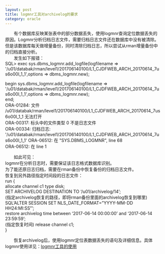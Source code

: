 ```yaml
---
layout: post
title: logmnr工具对archivelog的要求
category: oracle
---
```

&emsp;&emsp;有个数据库反映某张表中的部分数据丢失，使用logmnr查询定位数据丢失的原因。Logmnr分析归档日志文件，需要归档日志文件还在数据库中没有被清除。但是该数据库每天做增量备份，同时清除归档日志，所以尝试从rman增量备份中的归档直接分析。  
&emsp;&emsp;发生如下报错：  SQL> exec sys.dbms\_logmnr.add\_logfile(logfilename => '/u01/databak/rman/level1/201706140100/L1\_CJDFWEB\_ARCH\_20170614\_7us6o00l\_1\_1',options => dbms\_logmnr.new);
begin sys.dbms\_logmnr.add\_logfile(logfilename => '/u01/databak/rman/level1/201706140100/L1\_CJDFWEB\_ARCH\_20170614\_7us6o00l\_1\_1',options => dbms\_logmnr.new);   
end;  ORA-01284: 文件 /u01/databak/rman/level1/201706140100/L1\_CJDFWEB\_ARCH\_20170614\_7us6o00l\_1\_1 无法打开  ORA-00317: 标头中的文件类型 0 不是日志文件  ORA-00334: 归档日志: '/u01/databak/rman/level1/201706140100/L1\_CJDFWEB\_ARCH\_20170614\_7us6o00l\_1\_1'ORA-06512: 在 "SYS.DBMS\_LOGMNR", line 68  ORA-06512: 在 line 1

&emsp;&emsp;如此可见：  
logmnr在分析日志时，需要保证该日志格式数据库识别。  为了能还原日志归档，需要在rman备份中恢复备份的归档日志文件。  恢复到另外路径指定时间段的日志文件：  run {  allocate channel c1 type disk;  SET ARCHIVELOG DESTINATION TO ‘/u01/archivelog/14’;  
(指定archivelog恢复的路径，即将rman备份里面的archivelog恢复到哪里)SQL’ALTER SESSION SET NLS_DATE_FORMAT=”YYYY-MM-DD HH24:MI:SS”’;  restore archivelog time between ‘2017-06-14 00:00:00’ and ‘2017-06-14 23:59:59’;  
(指定恢复时间)release channel c1;  }

&emsp;&emsp;恢复archivelog后，使用logmnr定位表数据丢失的语句及详细信息。具体logmnr使用详见：[logmnr工具的使用](https://liuahuo.github.io/logmnr工具的使用)
